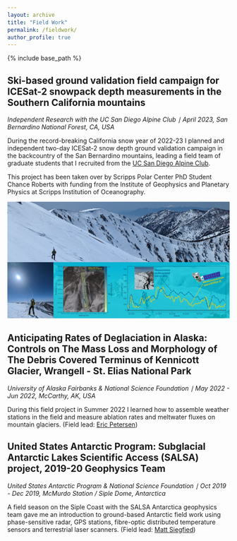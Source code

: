 ```yaml
---
layout: archive
title: "Field Work"
permalink: /fieldwork/
author_profile: true
---
```


{% include base_path %}


## Ski-based ground validation field campaign for ICESat-2 snowpack depth measurements in the Southern California mountains

*Independent Research with the UC San Diego Alpine Club ∣ April 2023, San Bernardino National Forest, CA, USA*

During the record-breaking California snow year of 2022-23 I planned and independent two-day ICESat-2 snow depth ground validation campaign in the backcountry of the San Bernardino mountains, leading a field team of graduate students that I recruited from the [UC San Diego Alpine Club](https://alpineclub.ucsd.edu/).

This project has been taken over by Scripps Polar Center PhD Student Chance Roberts with funding from the Institute of Geophysics and Planetary Physics at Scripps Institution of Oceanography.

![philipp arndt ICESat-2 snow depth skiing field work banner](/images/fieldwork/philipp_arndt_ICESat-2_snow_depth.jpg)


## Anticipating Rates of Deglaciation in Alaska: Controls on The Mass Loss and Morphology of The Debris Covered Terminus of Kennicott Glacier, Wrangell - St. Elias National Park

*University of Alaska Fairbanks & National Science Foundation ∣ May 2022 - Jun 2022, McCarthy, AK, USA*

During this field project in Summer 2022 I learned how to assemble weather stations in the field and measure ablation rates and meltwater fluxes on mountain glaciers. (Field lead: [Eric Petersen](https://ericivanpetersen.com/))


## United States Antarctic Program: Subglacial Antarctic Lakes Scientific Access (SALSA) project, 2019-20 Geophysics Team

*United States Antarctic Program & National Science Foundation ∣ Oct 2019 - Dec 2019, McMurdo Station / Siple Dome, Antarctica*

A field season on the Siple Coast with the SALSA Antarctica geophysics team gave me an introduction to ground-based Antarctic field work using phase-sensitive radar, GPS stations, fibre-optic distributed temperature sensors and terrestrial laser scanners. (Field lead: [Matt Siegfied](https://geophysics.mines.edu/project/siegfried-matthew/))

